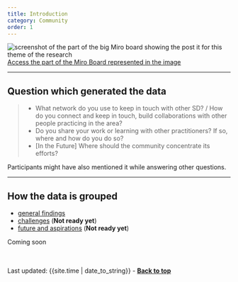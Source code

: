 ```yaml
---
title: Introduction
category: Community
order: 1
---
```


![screenshot of the part of the big Miro board showing the post it for this theme of the research](/practitioner-stories/images/Community/SD-community.png)
[Access the part of the Miro Board represented in the image](https://miro.com/app/board/o9J_ldOzA14=/?moveToWidget=3074457352333741365&cot=14)

<hr class="big">

## Question which generated the data

<blockquote class="alt">
<ul>
<li>What network do you use to keep in touch with other SD? / How do you connect and keep in touch, build collaborations with other people practicing in the area?</li>
<li>Do you share your work or learning with other practitioners? If so, where and how do you do so?</li>
<li>[In the Future] Where should the community concentrate its efforts?</li>
</ul>
</blockquote>

Participants might have also mentioned it while answering other questions.

<hr class="big">

## How the data is grouped
- [general findings](/practitioner-stories/Community/general)
- [challenges](/practitioner-stories/Community/challenges)  (**Not ready yet**)
- [future and aspirations](/practitioner-stories/Community/future) (**Not ready yet**)

<p><span class="tag-alt">Coming soon</span></p>
<br><br>
<div>Last updated: {{site.time | date_to_string}} - <a href="#"><strong>Back to top</strong></a></div>
